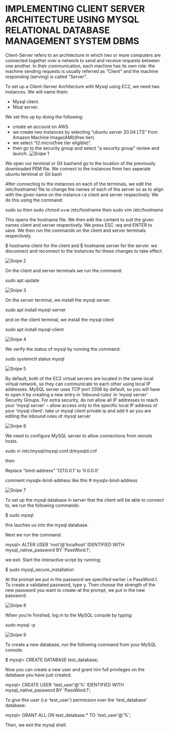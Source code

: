 # IMPLEMENTING CLIENT SERVER ARCHITECTURE USING MYSQL RELATIONAL DATABASE MANAGEMENT SYSTEM DBMS

Client-Server refers to an architecture in which two or more computers are connected together over a network to send and receive requests between one another. In their communication, each machine has its own role: the machine sending requests is usually referred as "Client" and the machine responding (serving) is called "Server".

To set up a Client-Server Architecture with Mysql using EC2, we need two instances. We will name them:
- Mysql client.
- Msql server.

 We set this up by doing the following:
- create an account on AWS.
- we create two instances by selecting “ubuntu server 20.04 LTS” from Amazon Machine Image(AMI)(free tier).
- we select “t2.micro(free tier eligible)”.
- then go to the security group and select “a security group” review and launch.
  ![Snipe 1](https://github.com/Mirahkeyz/Darey.io-Projects/assets/134533695/1fb257ab-ce3b-41b4-a7c0-92fd315de733)

We open our terminal or Git bashand go to the location of the previously downloaded PEM file.
We connect to the instances from two seperate ubuntu terminal or Git bash

After connecting to the instances on each of the terminals, we edit the /etc/hostname/ file to change the names of each of the server so as to align with the given name on the instance i.e client and server respectively. We do this using the command:

sudo su
then
sudo chmod u+w /etc/hostname
then
sudo vim /etc/hostname

This opens the hostname file. We then edit the content to suit the given names client and server respectively. We press ESC :wq and ENTER to save.
We then run the commands on the client and server terminals respectively.

$ hostname client for the client
and
$ hostname server for the server.
we disconnect and reconnect to the instances for these changes to take effect.

![Snipe 2](https://github.com/Mirahkeyz/Darey.io-Projects/assets/134533695/2ffeb247-f314-4b5d-af78-e62f44f3d63d)

On the client and server terminals we run the command:

sudo apt update

![Snipe 3](https://github.com/Mirahkeyz/Darey.io-Projects/assets/134533695/7658e7fa-c2dd-4a55-869e-74a9f9a37d6e)


On the server terminal, we install the mysql server.

sudo apt install mysql-server

and on the client terminal, we install the mysql client

sudo apt install mysql-client

![Snipe 4](https://github.com/Mirahkeyz/Darey.io-Projects/assets/134533695/36068971-e6b8-4433-aba3-5276275d0595)

We verify the status of mysql by running the command:

sudo systemctl status mysql

![Snipe 5](https://github.com/Mirahkeyz/Darey.io-Projects/assets/134533695/9b22d20a-caad-4687-9f2e-eb30b31db4cb)


By default, both of the EC2 virtual servers are located in the same local virtual network, so they can communicate to each other using local IP addresses. MySQL server uses TCP port 3306 by default, so you will have to open it by creating a new entry in ‘Inbound rules’ in ‘mysql server’ Security Groups. For extra security, do not allow all IP addresses to reach your ‘mysql server’ – allow access only to the specific local IP address of your ‘mysql client’. take ur mysql client private ip and add it as you are editing the inbound rules of mysql server

![Snipe 6](https://github.com/Mirahkeyz/Darey.io-Projects/assets/134533695/c76e4369-521a-4f54-9398-8006e10c7e3a)


We need to configure MySQL server to allow connections from remote hosts.

sudo vi /etc/mysql/mysql.conf.d/mysqld.cnf

then

Replace "bind-address" ‘127.0.0.1’ to ‘0.0.0.0’ 

comment mysqlx-bind-address like this # mysqlx-bind-address

![Snipe 7](https://github.com/Mirahkeyz/Darey.io-Projects/assets/134533695/920e5d0b-b37b-44db-9d14-b341eb27deea)


To set up the mysql database in server that the client will be able to connect to, we run the following commands:

$ sudo mysql

this lauches us into the mysql database.

Next we run the command:

mysql> ALTER USER 'root'@'localhost' IDENTIFIED WITH mysql_native_password BY 'PassWord.1';

we exit. Start the interactive script by running:

$ sudo mysql_secure_installation

At the prompt we put in the password we specified earlier i.e PassWord.1. To create a validated password, type y. Then choose the strength of the new password you want to create-at the prompt, we put in the new password.

![Snipe 8](https://github.com/Mirahkeyz/Darey.io-Projects/assets/134533695/e82fc4eb-2502-4948-9381-ce962f0ad066)


When you’re finished, log in to the MySQL console by typing:

sudo mysql -p

![Snipe 9](https://github.com/Mirahkeyz/Darey.io-Projects/assets/134533695/4ca0053c-f6bd-4595-ade2-c0bac60bf351)


To create a new database, run the following command from your MySQL console:

$ mysql> CREATE DATABASE test_database;

Now you can create a new user and grant him full privileges on the database you have just created.

mysql> CREATE USER 'test_user'@'%' IDENTIFIED WITH mysql_native_password BY 'PassWord.1';

To give this user (i.e 'test_user') permission over the 'test_database' database:

mysql> GRANT ALL ON test_database.* TO 'test_user'@'%';

Then, we exit the mysql shell.
